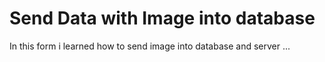 # Send Data with Image into database
In this form i learned how to send image into database and server ...
